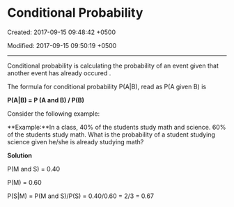 # Conditional Probability

Created: 2017-09-15 09:48:42 +0500

Modified: 2017-09-15 09:50:19 +0500

---

Conditional probability is calculating the probability of an event given that another event has already occured .

The formula for conditional probability P(A|B), read as P(A given B) is

**P(A|B) = P (A and B) / P(B)**



Consider the following example:

**Example:**In a class, 40% of the students study math and science. 60% of the students study math. What is the probability of a student studying science given he/she is already studying math?

**Solution**

P(M and S) = 0.40

P(M) = 0.60

P(S|M) = P(M and S)/P(S) = 0.40/0.60 = 2/3 = 0.67

